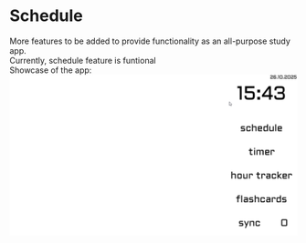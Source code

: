 # Schedule
More features to be added to provide functionality as an all-purpose study app.  
Currently, schedule feature is funtional  
Showcase of the app:  
![](https://github.com/AnthonyParemsky/Schedule/blob/main/showcase.gif)
